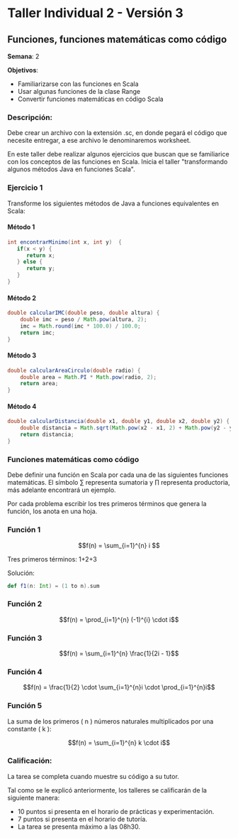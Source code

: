 # Taller Individual 2 - Versión 3
## Funciones, funciones matemáticas como código

**Semana**: 2

**Objetivos**:

- Familiarizarse con las funciones en Scala
- Usar algunas funciones de la clase Range
- Convertir funciones matemáticas en código Scala

### Descripción:

Debe crear un archivo con la extensión .sc, en donde pegará el código que necesite entregar, a ese archivo le denominaremos worksheet.

En este taller debe realizar algunos ejercicios que buscan que se familiarice con los conceptos de las funciones en Scala. Inicia el taller "transformando algunos métodos Java en funciones Scala".

### Ejercicio 1

Transforme los siguientes métodos de Java a funciones equivalentes en Scala:

#### Método 1
```java
int encontrarMinimo(int x, int y)  {
   if(x < y) {
      return x;
   } else {
      return y;
   }
}
```

#### Método 2
```java
double calcularIMC(double peso, double altura) {
	double imc = peso / Math.pow(altura, 2);
	imc = Math.round(imc * 100.0) / 100.0;
	return imc;
}
```

#### Método 3
```java
double calcularAreaCirculo(double radio) {
	double area = Math.PI * Math.pow(radio, 2);
	return area;
}
```

#### Método 4
```java
double calcularDistancia(double x1, double y1, double x2, double y2) {
    double distancia = Math.sqrt(Math.pow(x2 - x1, 2) + Math.pow(y2 - y1, 2));
    return distancia;
}
```



### Funciones matemáticas como código

Debe definir una función en Scala por cada una de las siguientes funciones matemáticas. El símbolo ∑ representa sumatoria y ∏ representa productoria, más adelante encontrará un ejemplo.

Por cada problema escribir los tres primeros términos que genera la función, los anota en una hoja.

### Función 1

```math
f(n) = \sum_{i=1}^{n} i

```

Tres primeros términos: 1+2+3 

Solución:
```scala
def f1(n: Int) = (1 to n).sum
```

### Función 2

```math
f(n) = \prod_{i=1}^{n} (-1)^{i} \cdot i
```

### Función 3

```math
f(n) = \sum_{i=1}^{n} \frac{1}{2i - 1}
```

### Función 4


```math
f(n) = \frac{1}{2} \cdot \sum_{i=1}^{n}i \cdot \prod_{i=1}^{n}i
```

### Función 5

La suma de los primeros \( n \) números naturales multiplicados por una constante \( k \):

```math
f(n) = \sum_{i=1}^{n} k \cdot i
```

### Calificación:

La tarea se completa cuando muestre su código a su tutor.

Tal como se le explicó anteriormente, los talleres se calificarán de la siguiente manera:

- 10 puntos si presenta en el horario de prácticas y experimentación.
- 7 puntos si presenta en el horario de tutoría.
- La tarea se presenta máximo a las 08h30.
